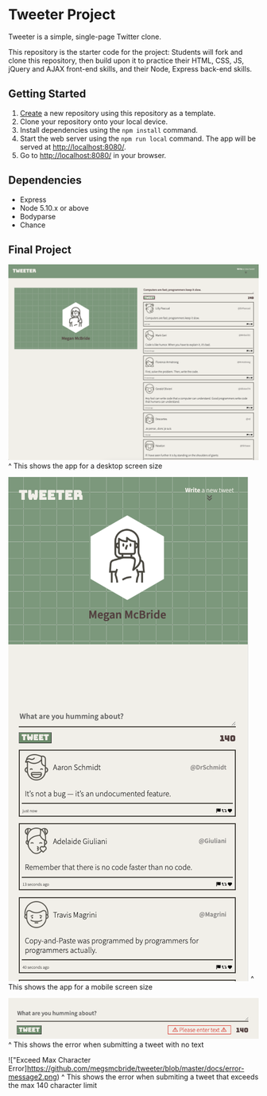 # Tweeter Project

Tweeter is a simple, single-page Twitter clone.

This repository is the starter code for the project: Students will fork and clone this repository, then build upon it to practice their HTML, CSS, JS, jQuery and AJAX front-end skills, and their Node, Express back-end skills.

## Getting Started

1. [Create](https://docs.github.com/en/repositories/creating-and-managing-repositories/creating-a-repository-from-a-template) a new repository using this repository as a template.
2. Clone your repository onto your local device.
3. Install dependencies using the `npm install` command.
3. Start the web server using the `npm run local` command. The app will be served at <http://localhost:8080/>.
4. Go to <http://localhost:8080/> in your browser.

## Dependencies

- Express
- Node 5.10.x or above
- Bodyparse
- Chance

## Final Project
!["Desktop Mode"](https://github.com/megsmcbride/tweeter/blob/master/docs/desktop-mode.png)
^ This shows the app for a desktop screen size

!["Mobile Mode"](https://github.com/megsmcbride/tweeter/blob/master/docs/mobile-mode.png)
^ This shows the app for a mobile screen size

!["No Text Error"](https://github.com/megsmcbride/tweeter/blob/master/docs/error-message1.png)
^ This shows the error when submitting a tweet with no text

!["Exceed Max Character Error]https://github.com/megsmcbride/tweeter/blob/master/docs/error-message2.png)
^ This shows the error when submiting a tweet that exceeds the max 140 character limit
